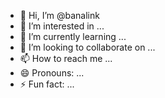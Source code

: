 - 👋 Hi, I’m @banalink
- 👀 I’m interested in ...
- 🌱 I’m currently learning ...
- 💞️ I’m looking to collaborate on ...
- 📫 How to reach me ...
- 😄 Pronouns: ...
- ⚡ Fun fact: ...

<!---
banalink/banalink is a ✨ special ✨ repository because its `README.md` (this file) appears on your GitHub profile.
You can click the Preview link to take a look at your changes.
--->
